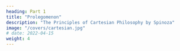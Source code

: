 ```yaml
---
heading: Part 1
title: "Prolegomenon"
description: "The Principles of Cartesian Philosophy by Spinoza"
image: "/covers/cartesian.jpg"
# date: 2022-04-15
weight: 4
---
```

